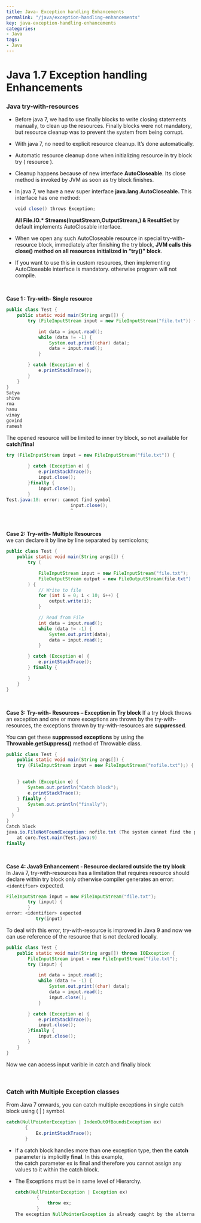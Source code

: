 ```yaml
---
title: Java- Exception handling Enhancements
permalink: "/java/exception-handling-enhancements"
key: java-exception-handling-enhancements
categories:
- Java
tags:
- Java
---
```


Java 1.7 Exception handling Enhancements 
============================================

### Java try-with-resources

-   Before java 7, we had to use finally blocks to write closing statements
    manually, to clean up the resources. Finally blocks were not mandatory, but
    resource cleanup was to prevent the system from being corrupt.

-   With java 7, no need to explicit resource cleanup. It’s done automatically.

-   Automatic resource cleanup done when initializing resource in try block try
    ( resource ).

-   Cleanup happens because of new interface **AutoCloseable**. Its close method
    is invoked by JVM as soon as try block finishes.

-   In java 7, we have a new super interface **java.lang.AutoCloseable.** This
    interface has one method:
    ```java
    void close() throws Exception;
    ```
    **All File.IO.\* Streams(InputStream,OutputStream,) & ResultSet** by default
    implements AutoClosable interface.

-   When we open any such AutoCloseable resource in special try-with-resource
    block, immediately after finishing the try block, **JVM calls this close()
    method on all resources initialized in “try()" block**.

-   If you want to use this in custom resources, then implementing AutoCloseable
    interface is mandatory. otherwise program will not compile.

<br>

**Case 1 : Try-with- Single resource**
```java
public class Test {
	public static void main(String args[]) {
		try (FileInputStream input = new FileInputStream("file.txt")) {

			int data = input.read();
			while (data != -1) {
				System.out.print((char) data);
				data = input.read();
			}

		} catch (Exception e) {			 
			e.printStackTrace();
		}
	}
}
Satya
shiva
rma
hanu
vinay
govind
ramesh
```


The opened resource will be limited to inner try block, so not available for
**catch/final**
```java
try (FileInputStream input = new FileInputStream("file.txt")) {
 
		} catch (Exception e) {			 
			e.printStackTrace();
			input.close();
		}finally {
			input.close();
		}
Test.java:18: error: cannot find symbol
                        input.close();
                        ^
```

<br>

**Case 2: Try-with- Multiple Resources**  
we can declare it by line by line separated by semicolons;
```java
public class Test {
	public static void main(String args[]) {
		try (

			FileInputStream input = new FileInputStream("file.txt");
			FileOutputStream output = new FileOutputStream(file.txt")
		) {
			// Write to file
			for (int i = 0; i < 10; i++) {
				output.write(i);
			}

			// Read from File
			int data = input.read();
			while (data != -1) {
				System.out.print(data);
				data = input.read();
			}

		} catch (Exception e) {
			e.printStackTrace();
		} finally {

		}
	}
}
```
<br>

**Case 3: Try-with- Resources – Exception in Try block**
If a try block throws an exception and one or more exceptions are thrown by the
try-with-resources, the exceptions thrown by try-with-resources are
**suppressed**.

You can get these **suppressed exceptions** by using the
**Throwable**.**getSuppress()** method of Throwable class.
```java
public class Test {
	public static void main(String args[]) {
	try (FileInputStream input = new FileInputStream("nofile.txt");) {
			 

	} catch (Exception e) {
		System.out.println("Catch block");
		e.printStackTrace();
	} finally {
        System.out.println("finally");
	}
  }
}
Catch block
java.io.FileNotFoundException: nofile.txt (The system cannot find the path specified)	
	at core.Test.main(Test.java:9)
finally
```

<br>

**Case 4: Java9 Enhancement - Resource declared outside the try block**  
In Java 7, try-with-resources has a limitation that requires resource should
declare within try block only otherwise compiler generates an error:
`<identifier>` expected.
```java
FileInputStream input = new FileInputStream("file.txt");
		try (input) {
		}
error: <identifier> expected
		   try(input)
```
To deal with this error, try-with-resource is improved in Java 9 and now we can
use reference of the resource that is not declared locally.
```java
public class Test {
	public static void main(String args[]) throws IOException {
		FileInputStream input = new FileInputStream("file.txt");
		try (input) {

			int data = input.read();
			while (data != -1) {
				System.out.print((char) data);
				data = input.read();
				input.close();
			}

		} catch (Exception e) {			 
			e.printStackTrace();
			input.close();
		}finally {
			input.close();
		}
	}
}
```
Now we can access input varible in catch and finally block

<br>

### Catch with Multiple Exception classes

From Java 7 onwards, you can catch multiple exceptions in single catch block
using ( \| ) symbol.
```java
catch(NullPointerException | IndexOutOfBoundsException ex)
       {
           Ex.printStackTrace();
       }
```


-   If a catch block handles more than one exception type, then the **catch**
    parameter is implicitly **final**. In this example,
    the catch parameter ex is final and therefore you cannot assign any values
    to it within the catch block.

-   The Exceptions must be in same level of Hierarchy.
    ```java
    catch(NullPointerException | Exception ex)
            {
                throw ex;
            }
    The exception NullPointerException is already caught by the alternative
    ```
